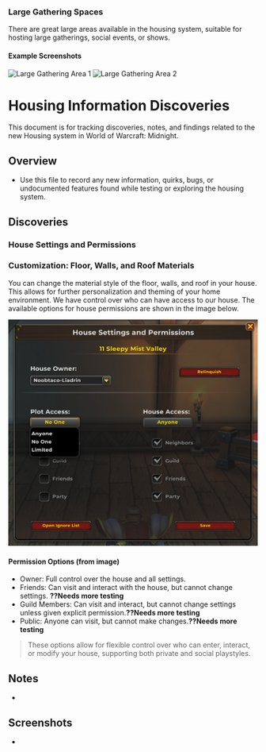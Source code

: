 ### Large Gathering Spaces
There are great large areas available in the housing system, suitable for hosting large gatherings, social events, or shows.

#### Example Screenshots
![Large Gathering Area 1](images/Screenshot%202025-10-03%20132647.png)
![Large Gathering Area 2](images/Screenshot%202025-10-03%20132654.png)
# Housing Information Discoveries

This document is for tracking discoveries, notes, and findings related to the new Housing system in World of Warcraft: Midnight.

## Overview
- Use this file to record any new information, quirks, bugs, or undocumented features found while testing or exploring the housing system.

## Discoveries

### House Settings and Permissions
### Customization: Floor, Walls, and Roof Materials
You can change the material style of the floor, walls, and roof in your house. This allows for further personalization and theming of your home environment.
We have control over who can have access to our house. The available options for house permissions are shown in the image below.

![House Settings and Permissions](images/house_settings_and_permissions.png)

#### Permission Options (from image)
- Owner: Full control over the house and all settings.
- Friends: Can visit and interact with the house, but cannot change settings. **??Needs more testing**
- Guild Members: Can visit and interact, but cannot change settings unless given explicit permission.**??Needs more testing**
- Public: Anyone can visit, but cannot make changes.**??Needs more testing**

> These options allow for flexible control over who can enter, interact, or modify your house, supporting both private and social playstyles.

## Notes
- 

## Screenshots
- 
